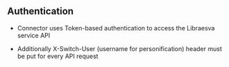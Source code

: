 <!-- File: README.py

Copyright (c) 2024 Splunk Inc.

Licensed under the Apache License, Version 2.0 (the "License");
you may not use this file except in compliance with the License.
You may obtain a copy of the License at

    http://www.apache.org/licenses/LICENSE-2.0

Unless required by applicable law or agreed to in writing, software distributed under
the License is distributed on an "AS IS" BASIS, WITHOUT WARRANTIES OR CONDITIONS OF ANY KIND,
either express or implied. See the License for the specific language governing permissions
and limitations under the License. -->

## Authentication

- Connector uses Token-based authentication to access the Libraesva service API

- Additionally X-Switch-User (username for personification) header must be put for every API request
